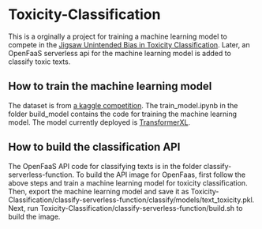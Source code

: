 # Toxicity-Classification
This is a orginally a project for training a machine learning model to compete in the [Jigsaw Unintended Bias in Toxicity Classification](https://www.kaggle.com/c/jigsaw-unintended-bias-in-toxicity-classification). Later, an OpenFaaS serverless api for the machine learning model is added to classify toxic texts.
## How to train the machine learning model
The dataset is from [a kaggle competition](https://www.kaggle.com/c/jigsaw-unintended-bias-in-toxicity-classification). The train_model.ipynb in the folder build_model contains the code for training the machine learning model. The model currently deployed is [TransformerXL](https://arxiv.org/abs/1901.02860).
## How to build the classification API
The OpenFaaS API code for classifying texts is in the folder classify-serverless-function. To build the API image for OpenFaas, first follow the above steps and train a machine learning model for toxicity classification. Then, export the machine learning model and save it as Toxicity-Classification/classify-serverless-function/classify/models/text_toxicity.pkl. Next, run Toxicity-Classification/classify-serverless-function/build.sh to build the image.
